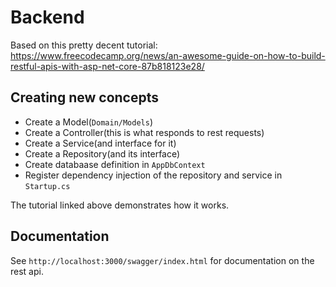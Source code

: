 # Backend

Based on this pretty decent tutorial: https://www.freecodecamp.org/news/an-awesome-guide-on-how-to-build-restful-apis-with-asp-net-core-87b818123e28/

## Creating new concepts

 * Create a Model(`Domain/Models`)
 * Create a Controller(this is what responds to rest requests)
 * Create a Service(and interface for it)
 * Create a Repository(and its interface)
 * Create databaase definition in `AppDbContext`
 * Register dependency injection of the repository and service in `Startup.cs`

The tutorial linked above demonstrates how it works. 

## Documentation

See `http://localhost:3000/swagger/index.html` for documentation on the rest api.